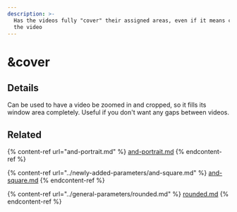 ```yaml
---
description: >-
  Has the videos fully "cover" their assigned areas, even if it means cropping
  the video
---
```


# \&cover

## Details

Can be used to have a video be zoomed in and cropped, so it fills its window area completely. Useful if you don't want any gaps between videos.

## Related

{% content-ref url="and-portrait.md" %}
[and-portrait.md](and-portrait.md)
{% endcontent-ref %}

{% content-ref url="../newly-added-parameters/and-square.md" %}
[and-square.md](../newly-added-parameters/and-square.md)
{% endcontent-ref %}

{% content-ref url="../general-parameters/rounded.md" %}
[rounded.md](../general-parameters/rounded.md)
{% endcontent-ref %}
